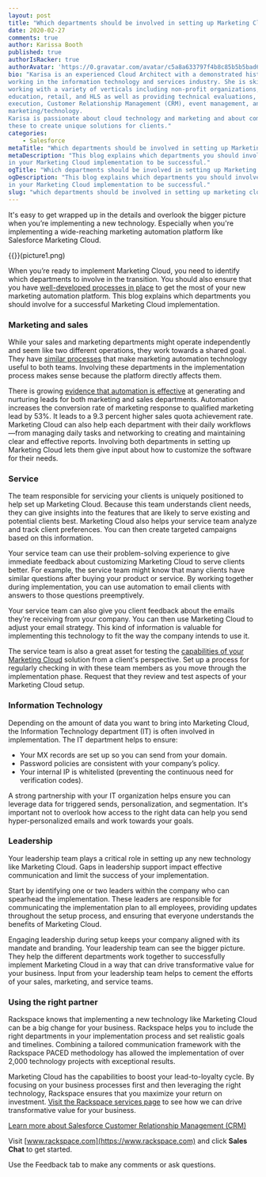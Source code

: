 ```yaml
---
layout: post
title: "Which departments should be involved in setting up Marketing Cloud and why"
date: 2020-02-27
comments: true
author: Karissa Booth
published: true
authorIsRacker: true
authorAvatar: 'https://0.gravatar.com/avatar/c5a8a633797f4b8c85b5b5bad605cd18'
bio: "Karisa is an experienced Cloud Architect with a demonstrated history of
working in the information technology and services industry. She is skilled in
working with a variety of verticals including non-profit organizations, higher
education, retail, and HLS as well as providing technical evaluations, program
execution, Customer Relationship Management (CRM), event management, and 
marketing/technology.
Karisa is passionate about cloud technology and marketing and about combining
these to create unique solutions for clients."
categories:
    - Salesforce
metaTitle: "Which departments should be involved in setting up Marketing Cloud and why"
metaDescription: "This blog explains which departments you should involve
in your Marketing Cloud implementation to be successful."
ogTitle: "Which departments should be involved in setting up Marketing Cloud and why"
ogDescription: "This blog explains which departments you should involve
in your Marketing Cloud implementation to be successful."
slug: "which departments should be involved in setting up marketing cloud and why" 
---
```

It's easy to get wrapped up in the details and overlook the bigger picture when you’re implementing a new technology.
Especially when you're implementing a wide-reaching marketing automation platform like Salesforce
Marketing Cloud.

<!--more-->

{{<image src="" title="" alt="">}}(picture1.png)

When you’re ready to implement Marketing Cloud, you need to identify which departments to involve in the
transition. You should also ensure that you have [well-developed processes in place](https://blog.rackspace.com/4-key-processes-need-capitalize-marketing-automation)
to get the most of your new marketing automation platform. This blog explains which departments you should involve
for a successful Marketing Cloud implementation.

### Marketing and sales

While your sales and marketing departments might operate independently and seem like two different operations,
they work towards a shared goal. They have [similar processes](https://blog.rackspace.com/marketing-automation-bridge-marketing-sales) that make marketing automation technology
useful to both teams. Involving these departments in the implementation process makes sense
because the platform directly affects them.

There is growing [evidence that automation is effective](https://www.salesforce.com/blog/2013/08/marketing-automation-sales-or-marketing-tool.html)
at generating and nurturing leads for both marketing and sales departments. Automation increases the conversion rate of marketing response to qualified
marketing lead by 53%. It leads to a 9.3 percent higher sales quota achievement rate.
Marketing Cloud can also help each department with their daily workflows&mdash;from managing daily tasks and networking
to creating and maintaining clear and effective reports. Involving both departments in setting up Marketing Cloud lets them
give input about how to customize the software for their needs.

### Service

The team responsible for servicing your clients is uniquely positioned to help set up Marketing Cloud. Because this team
understands client needs, they can give insights into the features that are likely to serve
existing and potential clients best. Marketing Cloud also helps your service team analyze and track client preferences. You can then
create targeted campaigns based on this information.

Your service team can use their problem-solving experience to give immediate feedback about customizing
Marketing Cloud to serve clients better. For example, the service team might know that many clients have similar questions
after buying your product or service. By working together during implementation,
you can use automation to email clients with answers to those questions preemptively.

Your service team can also give you client feedback about the emails they’re receiving from your company. You can then use Marketing Cloud to
adjust your email strategy. This kind of information is valuable for implementing this technology to fit the way
the company intends to use it.

The service team is also a great asset for testing the [capabilities of your Marketing Cloud](https://blog.rackspace.com/similarities-differences-salesforce-marketing-cloud-pardot)
solution from a client's perspective. Set up a process for regularly checking in with these team members as you move through the implementation phase. Request that they review and test aspects
of your Marketing Cloud setup.

### Information Technology

Depending on the amount of data you want to bring into Marketing Cloud, the Information Technology department (IT) is often involved in implementation.
The IT department helps to ensure:

- Your MX records are set up so you can send from your domain.
- Password policies are consistent with your company’s policy.
- Your internal IP is whitelisted (preventing the continuous need for verification codes).

A strong partnership with your IT organization helps ensure you can leverage data for triggered sends, personalization, and segmentation.
It's important not to overlook how access to the right data can help you send hyper-personalized emails and work towards your goals.

### Leadership

Your leadership team plays a critical role in setting up any new technology like Marketing Cloud.
Gaps in leadership support impact effective communication and limit the success of your implementation.

Start by identifying one or two leaders within the company who can spearhead the implementation. These leaders are responsible for
communicating the implementation plan to all employees, providing updates throughout the setup process, and ensuring that everyone understands
the benefits of Marketing Cloud.

Engaging leadership during setup keeps your company aligned with its mandate and branding. Your leadership team can
see the bigger picture. They help the different departments work together to successfully implement Marketing Cloud in a way that can
drive transformative value for your business. Input from your leadership team helps to cement the efforts of your sales, marketing, and service teams.

### Using the right partner

Rackspace knows that implementing a new technology like Marketing Cloud can be a big change for your business. Rackspace helps you to
include the right departments in your implementation process and set realistic goals and timelines. Combining a tailored communication framework with the Rackspace PACED
methodology has allowed the implementation of over 2,000 technology projects with exceptional results.

Marketing Cloud has the capabilities to boost your lead-to-loyalty cycle. By focusing on your business processes first and then leveraging the right technology,
Rackspace ensures that you maximize your return on investment. [Visit the Rackspace services page](https://www.rackspace.com/salesforce)
to see how we can drive transformative value for your business.

<a class="cta red" id="cta" href="https://www.rackspace.com/salesforce">Learn more about Salesforce Customer Relationship Management (CRM)</a>

Visit [www.rackspace.com](https://www.rackspace.com) and click **Sales Chat**
to get started.

Use the Feedback tab to make any comments or ask questions.

